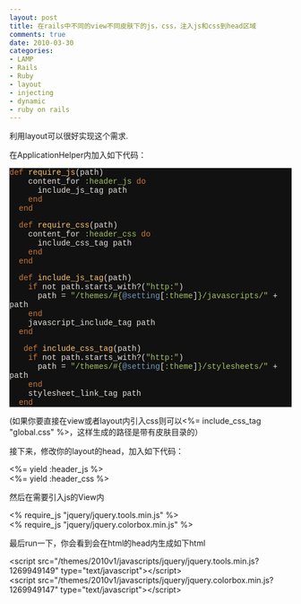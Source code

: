 ```yaml
---
layout: post
title: 在rails中不同的view不同皮肤下的js，css，注入js和css到head区域
comments: true
date: 2010-03-30
categories:
- LAMP
- Rails
- Ruby
- layout
- injecting
- dynamic
- ruby on rails
---
```


<p>利用layout可以很好实现这个需求.</p>
<p>在ApplicationHelper内加入如下代码：</p>
<div class="source" style='font-family: "[object HTMLOptionElement]","Consolas","Lucida Console","Courier New"; color: #e6e1dc; background-color: #111111;'>
<p><span style="color: #cc7833;">def</span> <span style="color: #ffc66d;">require_js</span>(<span style="color: #e6e1dc;">path</span>)<br />    <span style="color: #e6e1dc;">content_for</span> <span style="color: #a5c261;">:header_js</span> <span style="color: #cc7833;">do</span><br />      <span style="color: #e6e1dc;">include_js_tag</span> <span style="color: #e6e1dc;">path</span><br />    <span style="color: #cc7833;">end</span><br />  <span style="color: #cc7833;">end</span></p>
<p>  <span style="color: #cc7833;">def</span> <span style="color: #ffc66d;">require_css</span>(<span style="color: #e6e1dc;">path</span>)<br />    <span style="color: #e6e1dc;">content_for</span> <span style="color: #a5c261;">:header_css</span> <span style="color: #cc7833;">do</span><br />      <span style="color: #e6e1dc;">include_css_tag</span> <span style="color: #e6e1dc;">path</span><br />    <span style="color: #cc7833;">end</span><br />  <span style="color: #cc7833;">end</span></p>
<p>  <span style="color: #cc7833;">def</span> <span style="color: #ffc66d;">include_js_tag</span>(<span style="color: #e6e1dc;">path</span>)<br />    <span style="color: #cc7833;">if</span> <span style="color: #e6e1dc;">not</span> <span style="color: #e6e1dc;">path</span><span style="color: #e6e1dc;">.</span><span style="color: #e6e1dc;">starts_with?</span>(<span style="color: #a5c261;">"http:"</span>)<br />      <span style="color: #e6e1dc;">path</span> <span style="color: #e6e1dc;">=</span> <span style="color: #a5c261;">"/themes/</span><span style="color: #a5c261;">#{</span><span style="color: #6d9cbe;">@setting</span><span style="color: #e6e1dc;">[</span><span style="color: #a5c261;">:theme</span><span style="color: #e6e1dc;">]</span><span style="color: #a5c261;">}</span><span style="color: #a5c261;">/javascripts/"</span> <span style="color: #e6e1dc;">+</span> <span style="color: #e6e1dc;">path</span><br />    <span style="color: #cc7833;">end</span><br />    <span style="color: #e6e1dc;">javascript_include_tag</span> <span style="color: #e6e1dc;">path</span><br />  <span style="color: #cc7833;">end</span></p>
<p>   <span style="color: #cc7833;">def</span> <span style="color: #ffc66d;">include_css_tag</span>(<span style="color: #e6e1dc;">path</span>)<br />    <span style="color: #cc7833;">if</span> <span style="color: #e6e1dc;">not</span> <span style="color: #e6e1dc;">path</span><span style="color: #e6e1dc;">.</span><span style="color: #e6e1dc;">starts_with?</span>(<span style="color: #a5c261;">"http:"</span>)<br />      <span style="color: #e6e1dc;">path</span> <span style="color: #e6e1dc;">=</span> <span style="color: #a5c261;">"/themes/</span><span style="color: #a5c261;">#{</span><span style="color: #6d9cbe;">@setting</span><span style="color: #e6e1dc;">[</span><span style="color: #a5c261;">:theme</span><span style="color: #e6e1dc;">]</span><span style="color: #a5c261;">}</span><span style="color: #a5c261;">/stylesheets/"</span> <span style="color: #e6e1dc;">+</span> <span style="color: #e6e1dc;">path</span><br />    <span style="color: #cc7833;">end</span><br />    <span style="color: #e6e1dc;">stylesheet_link_tag</span> <span style="color: #e6e1dc;">path</span><br />  <span style="color: #cc7833;">end</span></p>
</div>
<p>(如果你要直接在view或者layout内引入css则可以&lt;%= include_css_tag "global.css" %&gt;，这样生成的路径是带有皮肤目录的）</p>
<p>接下来，修改你的layout的head，加入如下代码：</p>
<p><!--more--></p>
<p>&lt;%= yield :header_js %&gt;<br />&lt;%= yield :header_css %&gt;</p>
<p>然后在需要引入js的View内</p>
<p>&lt;% require_js "jquery/jquery.tools.min.js" %&gt;<br />&lt;% require_js "jquery/jquery.colorbox.min.js" %&gt;</p>
<p>最后run一下，你会看到会在html的head内生成如下html</p>
<p>&lt;script src="/themes/2010v1/javascripts/jquery/jquery.tools.min.js?1269949149" type="text/javascript"&gt;&lt;/script&gt;<br />&lt;script src="/themes/2010v1/javascripts/jquery/jquery.colorbox.min.js?1269949147" type="text/javascript"&gt;&lt;/script&gt;</p>
<p> </p>
<p> </p>				
